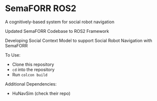 # SemaFORR ROS2
A cognitively-based system for social robot navigation

Updated SemaFORR Codebase to ROS2 Framework

Developing Social Context Model to support Social Robot Navigation with SemaFORR

To Use:
* Clone this repository
* `cd` into the repository
* Run `colcon build`

Additional Dependencies:
* HuNavSim (check their repo)